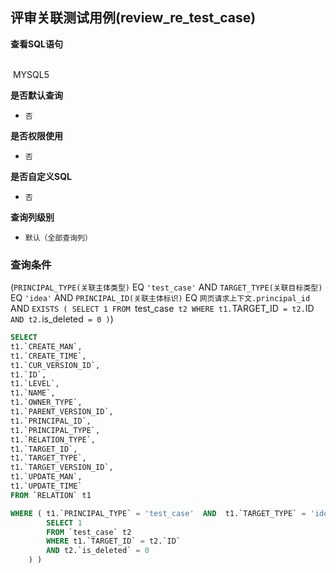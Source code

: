 ## 评审关联测试用例(review_re_test_case) <!-- {docsify-ignore-all} -->



<p class="panel-title"><b>查看SQL语句</b></p>
<br>

<el-row>
&nbsp;<el-tag @click="MYSQL5 = true">MYSQL5</el-tag>
</el-row>

<br>
<p class="panel-title"><b>是否默认查询</b></p>

* `否`

<p class="panel-title"><b>是否权限使用</b></p>

* `否`

<p class="panel-title"><b>是否自定义SQL</b></p>

* `否`

<p class="panel-title"><b>查询列级别</b></p>

* `默认（全部查询列）`



### 查询条件

(`PRINCIPAL_TYPE(关联主体类型)` EQ `'test_case'` AND `TARGET_TYPE(关联目标类型)` EQ `'idea'` AND `PRINCIPAL_ID(关联主体标识)` EQ `网页请求上下文.principal_id` AND `EXISTS (
        SELECT 1
        FROM `test_case` t2
        WHERE t1.`TARGET_ID` = t2.`ID`
        AND t2.`is_deleted` = 0
    )`)





<el-dialog v-model="MYSQL5" title="MYSQL5">

```sql
SELECT
t1.`CREATE_MAN`,
t1.`CREATE_TIME`,
t1.`CUR_VERSION_ID`,
t1.`ID`,
t1.`LEVEL`,
t1.`NAME`,
t1.`OWNER_TYPE`,
t1.`PARENT_VERSION_ID`,
t1.`PRINCIPAL_ID`,
t1.`PRINCIPAL_TYPE`,
t1.`RELATION_TYPE`,
t1.`TARGET_ID`,
t1.`TARGET_TYPE`,
t1.`TARGET_VERSION_ID`,
t1.`UPDATE_MAN`,
t1.`UPDATE_TIME`
FROM `RELATION` t1 

WHERE ( t1.`PRINCIPAL_TYPE` = 'test_case'  AND  t1.`TARGET_TYPE` = 'idea'  AND  t1.`PRINCIPAL_ID` = #{ctx.webcontext.principal_id}  AND  EXISTS (
        SELECT 1
        FROM `test_case` t2
        WHERE t1.`TARGET_ID` = t2.`ID`
        AND t2.`is_deleted` = 0
    ) )
```

</el-dialog>

<script>
 const { createApp } = Vue
  createApp({
    data() {
      return {
                MYSQL5 : false
        
      }
    },
    methods: {
    }
  }).use(ElementPlus).mount('#app')
</script>